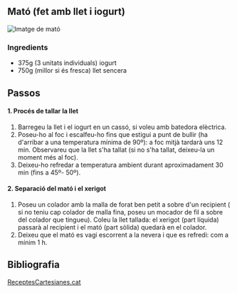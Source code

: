 ## Mató (fet amb llet i iogurt)
![Imatge de mató](https://www.receptescartesianes.cat/system/photos/353/medium/IMG_20160308_210120_2.jpg?1459370253)
### Ingredients
 - 375g (3 unitats individuals) iogurt
 - 750g (millor si és fresca) llet sencera

## Passos
#### 1. Procés de tallar la llet
1.  Barregeu la llet i el iogurt en un cassó, si voleu amb batedora elèctrica.
2. Poseu-ho al foc i escalfeu-ho fins que estigui a punt de bullir (ha d'arribar a una temperatura mínima de 90º): a foc mitjà tardarà uns 12 min. Observareu que la llet s'ha tallat (si no s'ha tallat, deixeu-la un moment més al foc).
3. Deixeu-ho refredar a temperatura ambient durant aproximadament 30 min (fins a 45º- 50º).
#### 2. Separació del mató i el xerigot
1. Poseu un colador amb la malla de forat ben petit a sobre d'un recipient ( si no teniu cap colador de malla fina, poseu un mocador de fil a sobre del colador que tingueu). Coleu la llet tallada: el xerigot (part líquida) passarà al recipient i el mató (part sòlida) quedarà en el colador.
2. Deixeu que el mató es vagi escorrent a la nevera i que es refredi: com a mínim 1 h.
## Bibliografia
[ReceptesCartesianes.cat](https://www.receptescartesianes.cat/recipes/353)
